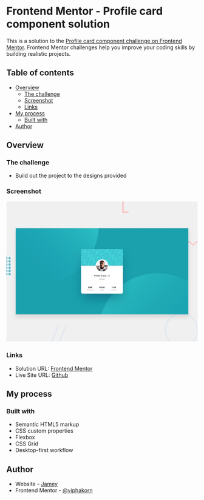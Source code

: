 # Frontend Mentor - Profile card component solution

This is a solution to the [Profile card component challenge on Frontend Mentor](https://www.frontendmentor.io/challenges/profile-card-component-cfArpWshJ). Frontend Mentor challenges help you improve your coding skills by building realistic projects.

## Table of contents

- [Overview](#overview)
  - [The challenge](#the-challenge)
  - [Screenshot](#screenshot)
  - [Links](#links)
- [My process](#my-process)
  - [Built with](#built-with)
- [Author](#author)

## Overview

### The challenge

- Build out the project to the designs provided

### Screenshot

![](./design/desktop-preview.jpg)

### Links

- Solution URL: [Frontend Mentor](https://www.frontendmentor.io/solutions/profile-card-vanilla-css-A7UwBpJJzR)
- Live Site URL: [Github](https://viphakorn.github.io/profile-card-component-main/)

## My process

### Built with

- Semantic HTML5 markup
- CSS custom properties
- Flexbox
- CSS Grid
- Desktop-first workflow

## Author

- Website - [Jamey](https://jamey.vercel.app/)
- Frontend Mentor - [@viphakorn](https://www.frontendmentor.io/profile/viphakorn)
